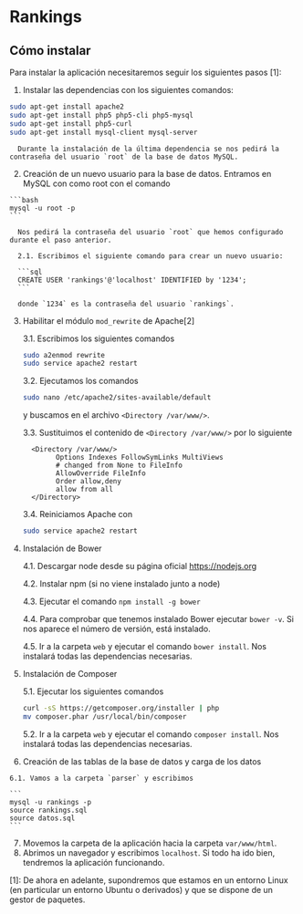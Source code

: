 # Rankings

## Cómo instalar

Para instalar la aplicación necesitaremos seguir los siguientes pasos [1]:

  1. Instalar las dependencias con los siguientes comandos:
  
   ```bash
   sudo apt-get install apache2
   sudo apt-get install php5 php5-cli php5-mysql
   sudo apt-get install php5-curl
   sudo apt-get install mysql-client mysql-server
   ```
   
      Durante la instalación de la última dependencia se nos pedirá la contraseña del usuario `root` de la base de datos MySQL.

  2. Creación de un nuevo usuario para la base de datos. Entramos en MySQL con como root con el comando
  
    ```bash
    mysql -u root -p
    ```
    
      Nos pedirá la contraseña del usuario `root` que hemos configurado durante el paso anterior.
      
      2.1. Escribimos el siguiente comando para crear un nuevo usuario:
      
      ```sql
      CREATE USER 'rankings'@'localhost' IDENTIFIED by '1234';
      ```
      
      donde `1234` es la contraseña del usuario `rankings`.
      
  3. Habilitar el módulo `mod_rewrite` de Apache[2]
      
      3.1. Escribimos los siguientes comandos

      ```bash
      sudo a2enmod rewrite
      sudo service apache2 restart
      ```
    
      3.2. Ejecutamos los comandos
      
      ```bash
     sudo nano /etc/apache2/sites-available/default
      ```
      
      y buscamos en el archivo `<Directory /var/www/>`.
      
      3.3. Sustituimos el contenido de `<Directory /var/www/>` por lo siguiente
    
      ```
        <Directory /var/www/>
              Options Indexes FollowSymLinks MultiViews
              # changed from None to FileInfo
              AllowOverride FileInfo
              Order allow,deny
              allow from all
        </Directory>
      ```
      
      3.4. Reiniciamos Apache con 
      
      ```bash
      sudo service apache2 restart
      ```
  
  4. Instalación de Bower

      4.1. Descargar node desde su página oficial https://nodejs.org
      
      4.2. Instalar npm (si no viene instalado junto a node)
      
      4.3. Ejecutar el comando `npm install -g bower`
      
      4.4. Para comprobar que tenemos instalado Bower ejecutar `bower -v`. Si nos aparece el número de versión, está instalado.
      
      4.5. Ir a la carpeta `web` y ejecutar el comando `bower install`. Nos instalará todas las dependencias necesarias.
      
  5. Instalación de Composer
  
      5.1. Ejecutar los siguientes comandos

      ```bash
      curl -sS https://getcomposer.org/installer | php
      mv composer.phar /usr/local/bin/composer
      ```
      
      5.2. Ir a la carpeta `web` y ejecutar el comando `composer install`. Nos instalará todas las dependencias necesarias.
      
  6. Creación de las tablas de la base de datos y carga de los datos
  
    6.1. Vamos a la carpeta `parser` y escribimos 

    ```
    mysql -u rankings -p
    source rankings.sql
    source datos.sql
    ```
  7. Movemos la carpeta de la aplicación hacia la carpeta `var/www/html`.
  8. Abrimos un navegador y escribimos `localhost`. Si todo ha ido bien, tendremos la aplicación funcionando.




[1]: De ahora en adelante, supondremos que estamos en un entorno Linux (en particular un entorno Ubuntu o derivados) y que se dispone de un gestor de paquetes.
[^apache]: http://askubuntu.com/questions/48362/how-to-enable-mod-rewrite-in-apache
